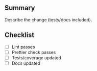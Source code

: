 ## Summary
Describe the change (tests/docs included).

## Checklist
- [ ] Lint passes
- [ ] Prettier check passes
- [ ] Tests/coverage updated
- [ ] Docs updated